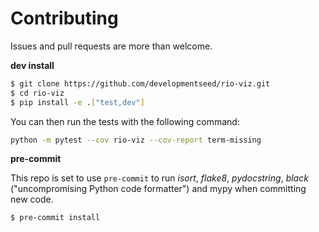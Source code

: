 # Contributing

Issues and pull requests are more than welcome.

**dev install**

```bash
$ git clone https://github.com/developmentseed/rio-viz.git
$ cd rio-viz
$ pip install -e .["test,dev"]
```

You can then run the tests with the following command:

```sh
python -m pytest --cov rio-viz --cov-report term-missing
```

**pre-commit**

This repo is set to use `pre-commit` to run *isort*, *flake8*, *pydocstring*, *black* ("uncompromising Python code formatter") and mypy when committing new code.

```bash
$ pre-commit install
```
